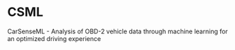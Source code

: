 # CSML
CarSenseML - Analysis of OBD-2 vehicle data through machine learning for an optimized driving experience
